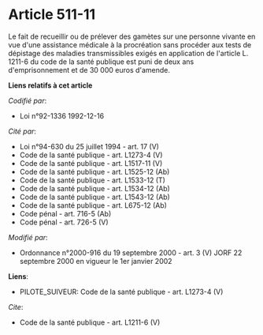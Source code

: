 # Article 511-11

Le fait de recueillir ou de prélever des gamètes sur une personne vivante en vue d'une assistance médicale à la procréation
sans procéder aux tests de dépistage des maladies transmissibles exigés en application de l'article L. 1211-6 du code de la
santé publique est puni de deux ans d'emprisonnement et de 30 000 euros d'amende.

**Liens relatifs à cet article**

_Codifié par_:

  - Loi n°92-1336 1992-12-16

_Cité par_:

  - Loi n°94-630 du 25 juillet 1994 - art. 17 (V)
  - Code de la santé publique - art. L1273-4 (V)
  - Code de la santé publique - art. L1517-11 (V)
  - Code de la santé publique - art. L1525-12 (Ab)
  - Code de la santé publique - art. L1533-12 (T)
  - Code de la santé publique - art. L1534-12 (Ab)
  - Code de la santé publique - art. L1543-12 (Ab)
  - Code de la santé publique - art. L675-12 (Ab)
  - Code pénal - art. 716-5 (Ab)
  - Code pénal - art. 726-5 (V)

_Modifié par_:

  - Ordonnance n°2000-916 du 19 septembre 2000 - art. 3 (V) JORF 22 septembre 2000 en vigueur le 1er janvier 2002

**Liens**:

  - PILOTE_SUIVEUR: Code de la santé publique - art. L1273-4 (V)

_Cite_:

  - Code de la santé publique - art. L1211-6 (V)

